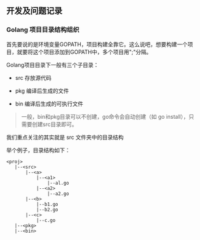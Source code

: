 ## 开发及问题记录



### Golang 项目目录结构组织

首先要说的是环境变量GOPATH，项目构建全靠它。这么说吧，想要构建一个项目，就要将这个项目添加到GOPATH中，多个项目用";"分隔。

Golang项目目录下一般有三个子目录：

- src 存放源代码

- pkg 编译后生成的文件

- bin 编译后生成的可执行文件

> 一般，bin和pkg目录可以不创建，go命令会自动创建（如 go install），只需要创建src目录即可。

我们重点关注的其实就是 src 文件夹中的目录结构

举个例子，目录结构如下：

```
<proj>
   |--<src>
       |--<a>
           |--<a1>
               |--al.go
           |--<a2>
               |--a2.go
       |--<b>
           |--b1.go
           |--b2.go
       |--<c>
           |--c.go
   |--<pkg>
   |--<bin>
```









































